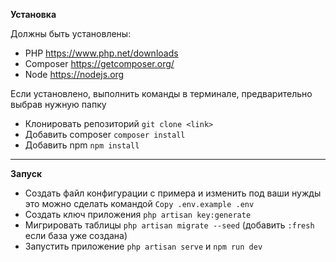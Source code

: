 **Установка**
 
<p>Должны быть установлены:</p>
 
- PHP   <a>https://www.php.net/downloads</a>
- Composer  <a>https://getcomposer.org/</a>
- Node  <a>https://nodejs.org</a>
 
Если установлено, выполнить команды в терминале, предварительно выбрав нужную папку
 
- Клонировать репозиторий `git clone <link>`
- Добавить composer `composer install`
- Добавить npm `npm install`
---
**Запуск**
- Создать файл конфигурации с примера и изменить под ваши нужды это можно сделать командой `Copy .env.example .env`
- Создать ключ приложения `php artisan key:generate`
- Мигрировать таблицы `php artisan migrate --seed` (добавить `:fresh` если база уже создана)
- Запустить приложение `php artisan serve` и `npm run dev`